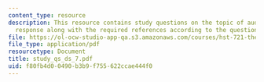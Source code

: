 ```yaml
---
content_type: resource
description: This resource contains study questions on the topic of auditory nerve
  response along with the required references according to the question.
file: https://ol-ocw-studio-app-qa.s3.amazonaws.com/courses/hst-721-the-peripheral-auditory-system-fall-2005/f80fb4d00490b3b9f755622ccae444f0_study_qs_ds_7.pdf
file_type: application/pdf
resourcetype: Document
title: study_qs_ds_7.pdf
uid: f80fb4d0-0490-b3b9-f755-622ccae444f0
---
```

